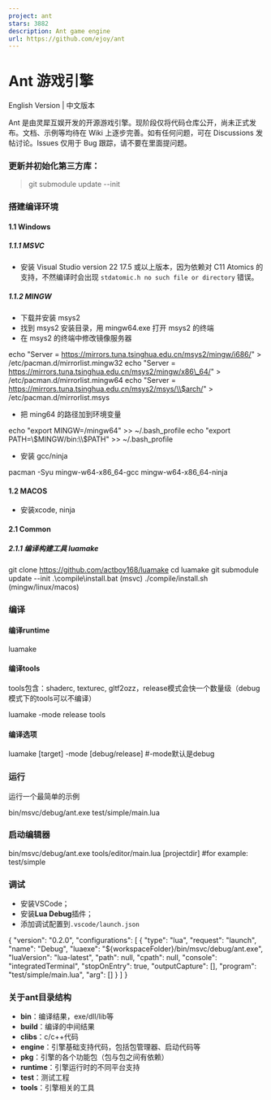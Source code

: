 ```yaml
---
project: ant
stars: 3882
description: Ant game engine
url: https://github.com/ejoy/ant
---
```


Ant 游戏引擎
========

English Version | 中文版本

Ant 是由灵犀互娱开发的开源游戏引擎。现阶段仅将代码仓库公开，尚未正式发布。文档、示例等均待在 Wiki 上逐步完善。如有任何问题，可在 Discussions 发帖讨论。Issues 仅用于 Bug 跟踪，请不要在里面提问题。

### 更新并初始化第三方库：

> git submodule update --init

### 搭建编译环境

#### 1.1 Windows

##### 1.1.1 MSVC

-   安装 Visual Studio version 22 17.5 或以上版本，因为依赖对 C11 Atomics 的支持，不然编译时会出现 `stdatomic.h no such file or directory` 错误。

##### 1.1.2 MINGW

-   下载并安装 msys2
-   找到 msys2 安装目录，用 mingw64.exe 打开 msys2 的终端
-   在 msys2 的终端中修改镜像服务器

echo "Server = https://mirrors.tuna.tsinghua.edu.cn/msys2/mingw/i686/" \> /etc/pacman.d/mirrorlist.mingw32
echo "Server = https://mirrors.tuna.tsinghua.edu.cn/msys2/mingw/x86\_64/" \> /etc/pacman.d/mirrorlist.mingw64
echo "Server = https://mirrors.tuna.tsinghua.edu.cn/msys2/msys/\\$arch/" \> /etc/pacman.d/mirrorlist.msys

-   把 ming64 的路径加到环境变量

echo "export MINGW=/mingw64" \>> ~/.bash\_profile
echo "export PATH=\\$MINGW/bin:\\$PATH" \>> ~/.bash\_profile

-   安装 gcc/ninja

pacman -Syu mingw-w64-x86\_64-gcc mingw-w64-x86\_64-ninja

#### 1.2 MACOS

-   安装xcode, ninja

#### 2.1 Common

##### 2.1.1 编译构建工具 luamake

git clone https://github.com/actboy168/luamake
cd luamake
git submodule update --init
.\\compile\\install.bat (msvc)
./compile/install.sh (mingw/linux/macos)

### 编译

#### 编译runtime

luamake

#### 编译tools

tools包含：shaderc, texturec, gltf2ozz，release模式会快一个数量级（debug模式下的tools可以不编译）

luamake -mode release tools

#### 编译选项

luamake \[target\] -mode \[debug/release\] #\-mode默认是debug

### 运行

运行一个最简单的示例

bin/msvc/debug/ant.exe test/simple/main.lua

### 启动编辑器

bin/msvc/debug/ant.exe tools/editor/main.lua \[projectdir\] #for example: test/simple

### 调试

-   安装VSCode；
-   安装**Lua Debug**插件；
-   添加调试配置到`.vscode/launch.json`

{
    "version": "0.2.0",
    "configurations": \[
        {
            "type": "lua",
            "request": "launch",
            "name": "Debug",
            "luaexe": "${workspaceFolder}/bin/msvc/debug/ant.exe",
            "luaVersion": "lua-latest",
            "path": null,
            "cpath": null,
            "console": "integratedTerminal",
            "stopOnEntry": true,
            "outputCapture": \[\],
            "program": "test/simple/main.lua",
            "arg": \[\]
        }
    \]
}

### 关于ant目录结构

-   **bin**：编译结果，exe/dll/lib等
-   **build**：编译的中间结果
-   **clibs**：c/c++代码
-   **engine**：引擎基础支持代码，包括包管理器、启动代码等
-   **pkg**：引擎的各个功能包（包与包之间有依赖）
-   **runtime**：引擎运行时的不同平台支持
-   **test**：测试工程
-   **tools**：引擎相关的工具

